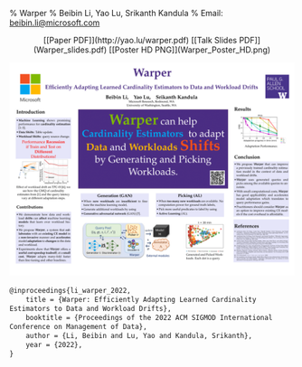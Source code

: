% Warper
% Beibin Li, Yao Lu, Srikanth Kandula
% Email: beibin.li@microsoft.com
<center>
 [[Paper PDF]](http://yao.lu/warper.pdf) 
 [[Talk Slides PDF]](Warper_slides.pdf)
 [[Poster HD PNG]](Warper_Poster_HD.png)
</center>


![](Warper_Poster_S.png)



```
@inproceedings{li_warper_2022,
	title = {Warper: Efficiently Adapting Learned Cardinality Estimators to Data and Workload Drifts},
	booktitle = {Proceedings of the 2022 ACM SIGMOD International Conference on Management of Data},
	author = {Li, Beibin and Lu, Yao and Kandula, Srikanth},
	year = {2022},
}
```
